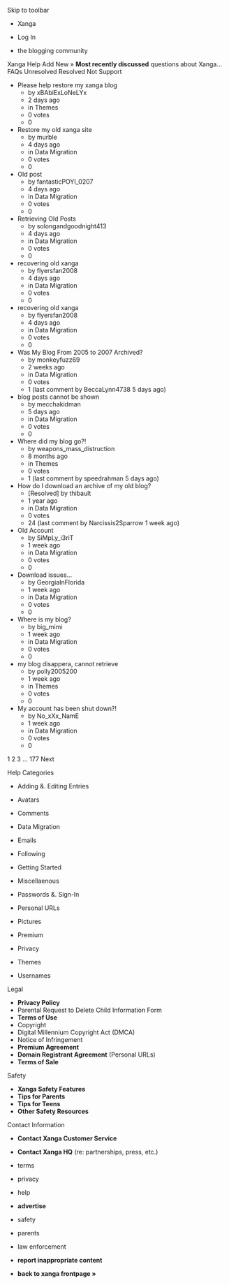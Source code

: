 Skip to toolbar

*   Xanga

*   Log In

*   the blogging community

Xanga Help Add New » **Most recently discussed** questions about Xanga… FAQs Unresolved Resolved Not Support

*   Please help restore my xanga blog
    *   by xBAbiExLoNeLYx
    *   2 days ago
    *   in Themes
    *   0 votes
    *   0
*   Restore my old xanga site
    *   by murble
    *   4 days ago
    *   in Data Migration
    *   0 votes
    *   0
*   Old post
    *   by fantasticPOYI\_0207
    *   4 days ago
    *   in Data Migration
    *   0 votes
    *   0
*   Retrieving Old Posts
    *   by solongandgoodnight413
    *   4 days ago
    *   in Data Migration
    *   0 votes
    *   0
*   recovering old xanga
    *   by flyersfan2008
    *   4 days ago
    *   in Data Migration
    *   0 votes
    *   0
*   recovering old xanga
    *   by flyersfan2008
    *   4 days ago
    *   in Data Migration
    *   0 votes
    *   0
*   Was My Blog From 2005 to 2007 Archived?
    *   by monkeyfuzz69
    *   2 weeks ago
    *   in Data Migration
    *   0 votes
    *   1 (last comment by BeccaLynn4738 5 days ago)
*   blog posts cannot be shown
    *   by mecchakidman
    *   5 days ago
    *   in Data Migration
    *   0 votes
    *   0
*   Where did my blog go?!
    *   by weapons\_mass\_distruction
    *   8 months ago
    *   in Themes
    *   0 votes
    *   1 (last comment by speedrahman 5 days ago)
*   How do I download an archive of my old blog?
    *   \[Resolved\] by thibault
    *   1 year ago
    *   in Data Migration
    *   0 votes
    *   24 (last comment by Narcissis2Sparrow 1 week ago)
*   Old Account
    *   by SiMpLy\_i3riT
    *   1 week ago
    *   in Data Migration
    *   0 votes
    *   0
*   Download issues...
    *   by GeorgiaInFlorida
    *   1 week ago
    *   in Data Migration
    *   0 votes
    *   0
*   Where is my blog?
    *   by big\_mimi
    *   1 week ago
    *   in Data Migration
    *   0 votes
    *   0
*   my blog disappera, cannot retrieve
    *   by polly2005200
    *   1 week ago
    *   in Themes
    *   0 votes
    *   0
*   My account has been shut down?!
    *   by No\_xXx\_NamE
    *   1 week ago
    *   in Data Migration
    *   0 votes
    *   0

1 2 3 ... 177 Next

Help Categories

*   Adding &. Editing Entries
*   Avatars
*   Comments
*   Data Migration
*   Emails
*   Following
*   Getting Started
*   Miscellaenous

*   Passwords &. Sign-In
*   Personal URLs
*   Pictures
*   Premium
*   Privacy
*   Themes
*   Usernames

Legal

*   **Privacy Policy**
*   Parental Request to Delete Child Information Form
*   **Terms of Use**
*   Copyright
*   Digital Millennium Copyright Act (DMCA)
*   Notice of Infringement
*   **Premium Agreement**
*   **Domain Registrant Agreement** (Personal URLs)
*   **Terms of Sale**

Safety

*   **Xanga Safety Features**
*   **Tips for Parents**
*   **Tips for Teens**
*   **Other Safety Resources**

Contact Information

*   **Contact Xanga Customer Service**
*   **Contact Xanga HQ** (re: partnerships, press, etc.)

*   terms
*   privacy
*   help
*   **advertise**

*   safety
*   parents
*   law enforcement
*   **report inappropriate content**

*   **back to xanga frontpage »**